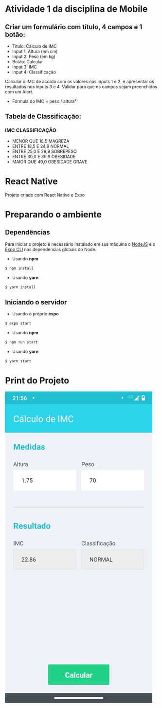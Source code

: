 # Atividade 1 da disciplina de Mobile

## Criar um formulário com título, 4 campos e 1 botão:

- Título: Cálculo de IMC
- Input 1: Altura (em cm)
- Input 2: Peso (em kg)
- Botão: Calcular
- Input 3: IMC
- Input 4: Classificação

Calcular o IMC de acordo com os valores nos inputs 1 e 2, e apresentar os resultados nos inputs 3 e 4.
Validar para que os campos sejam preenchidos com um Alert.

- Fórmula do IMC = peso / altura²

## Tabela de Classificação:

### IMC CLASSIFICAÇÃO

- MENOR QUE 18,5 MAGREZA
- ENTRE 18,5 E 24,9 NORMAL
- ENTRE 25,0 E 29,9 SOBREPESO
- ENTRE 30,0 E 39,9 OBESIDADE
- MAIOR QUE 40,0 OBESIDADE GRAVE

# React Native

Projeto criado com React Native e Expo

# Preparando o ambiente

## Dependências

Para iniciar o projeto é necessário instalado em sua máquina o [NodeJS](https://nodejs.org/pt-br/) e o [Expo CLI](https://docs.expo.io/workflow/expo-cli/) nas dependências globais do Node.

- Usando **npm**

```bash
$ npm install
```

- Usando **yarn**

```bash
$ yarn install
```

## Iniciando o servidor

- Usando o próprio **expo**

```bash
$ expo start
```

- Usando **npm**

```bash
$ npm run start
```

- Usando **yarn**

```bash
$ yarn start
```

# Print do Projeto

![Alt text](./project-image.jpeg)
